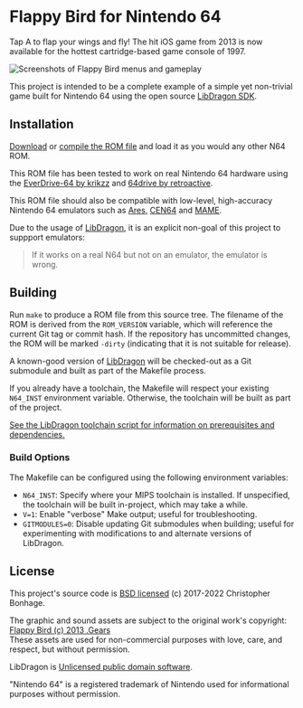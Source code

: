 # Flappy Bird for Nintendo 64

Tap A to flap your wings and fly! The hit iOS game from 2013 is now available for the hottest cartridge-based game console of 1997.

![Screenshots of Flappy Bird menus and gameplay](./Screenshots.png?raw=true)

This project is intended to be a complete example of a simple yet non-trivial game built for Nintendo 64 using the open source [LibDragon SDK](https://dragonminded.com/n64dev/libdragon/).

## Installation

[Download](./FlappyBird-v1.4.z64?raw=true) or [compile the ROM file](#building) and load it as you would any other N64 ROM.

This ROM file has been tested to work on real Nintendo 64 hardware using the [EverDrive-64 by krikzz](http://krikzz.com/) and [64drive by retroactive](http://64drive.retroactive.be/).

This ROM file should also be compatible with low-level, high-accuracy Nintendo 64 emulators such as [Ares](https://ares-emulator.github.io/), [CEN64](https://cen64.com/) and [MAME](http://mamedev.org/).

Due to the usage of [LibDragon](https://dragonminded.com/n64dev/libdragon/), it is an explicit non-goal of this project to suppport emulators:

> If it works on a real N64 but not on an emulator, the emulator is wrong.

## Building

Run `make` to produce a ROM file from this source tree. The filename of the ROM is derived from the `ROM_VERSION` variable, which will reference the current Git tag or commit hash. If the repository has uncommitted changes, the ROM will be marked `-dirty` (indicating that it is not suitable for release).

A known-good version of [LibDragon](https://github.com/DragonMinded/libdragon) will be checked-out as a Git submodule and built as part of the Makefile process.

If you already have a toolchain, the Makefile will respect your existing `N64_INST` environment variable. Otherwise, the toolchain will be built as part of the project.

[See the LibDragon toolchain script for information on prerequisites and dependencies.](https://github.com/DragonMinded/libdragon/blob/trunk/tools/build-toolchain.sh)

### Build Options

The Makefile can be configured using the following environment variables:

* `N64_INST`: Specify where your MIPS toolchain is installed. If unspecified, the toolchain will be built in-project, which may take a while.
* `V=1`: Enable "verbose" Make output; useful for troubleshooting.
* `GITMODULES=0`: Disable updating Git submodules when building; useful for experimenting with modifications to and alternate versions of LibDragon.

## License

This project's source code is [BSD licensed](./LICENSE.txt?raw=true) (c) 2017-2022 Christopher Bonhage.

The graphic and sound assets are subject to the original work's copyright: [Flappy Bird (c) 2013 .Gears](https://www.dotgears.com/apps/app_flappy.html)<br />
These assets are used for non-commercial purposes with love, care, and respect, but without permission.

LibDragon is [Unlicensed public domain software](https://github.com/DragonMinded/libdragon/blob/trunk/LICENSE.md?raw=true).

"Nintendo 64" is a registered trademark of Nintendo used for informational purposes without permission.

